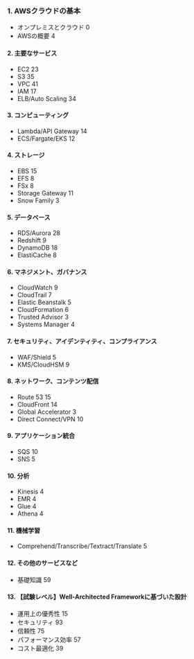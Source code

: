 ### 1. AWSクラウドの基本
- オンプレミスとクラウド	0
- AWSの概要	4

#### 2. 主要なサービス
- EC2	23
- S3	35
- VPC	41
- IAM	17
- ELB/Auto Scaling	34

#### 3. コンピューティング
- Lambda/API Gateway	14
- ECS/Fargate/EKS	12

#### 4. ストレージ
- EBS	15
- EFS	8
- FSx	8
- Storage Gateway	11
- Snow Family	3

#### 5. データベース
- RDS/Aurora	28
- Redshift	9
- DynamoDB	18
- ElastiCache	8

#### 6. マネジメント、ガバナンス
- CloudWatch	9
- CloudTrail	7
- Elastic Beanstalk	5
- CloudFormation	6
- Trusted Advisor	3
- Systems Manager	4

#### 7. セキュリティ、アイデンティティ、コンプライアンス
- WAF/Shield	5
- KMS/CloudHSM	9

#### 8. ネットワーク、コンテンツ配信
- Route 53	15
- CloudFront	14
- Global Accelerator	3
- Direct Connect/VPN	10

#### 9. アプリケーション統合
- SQS	10
- SNS	5

#### 10. 分析
- Kinesis	4
- EMR	4
- Glue	4
- Athena	4

#### 11. 機械学習
- Comprehend/Transcribe/Textract/Translate	5

#### 12. その他のサービスなど
- 基礎知識	59

#### 13. 【試験レベル】Well-Architected Frameworkに基づいた設計
- 運用上の優秀性	15
- セキュリティ	93
- 信頼性	75
- パフォーマンス効率	57
- コスト最適化	39